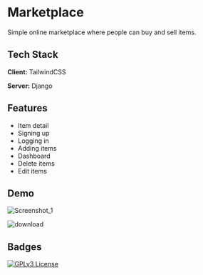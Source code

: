 # Marketplace
Simple online marketplace where people can buy and sell items.






## Tech Stack

**Client:**  TailwindCSS

**Server:** Django


## Features

- Item detail
- Signing up
- Logging in
- Adding items
- Dashboard
- Delete items
- Edit items


## Demo
![Screenshot_1](https://user-images.githubusercontent.com/47181650/219461956-ec8d9b2f-d283-4e1b-acbc-d1b22a8b5671.png)

![download](https://user-images.githubusercontent.com/47181650/219461774-33c2af83-bc88-4f1a-b536-b0ec7476538d.png)



## Badges


[![GPLv3 License](https://img.shields.io/badge/License-GPL%20v3-yellow.svg)](https://opensource.org/licenses/)

